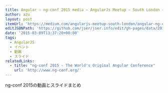 ```yaml
---
title: Angular — ng-conf 2015 media — AngularJs Meetup — South London — Medium
author: azu
layout: post
itemUrl: 'https://medium.com/angularjs-meetup-south-london/angular-ng-conf-2015-media-25dbe6250154'
editJSONPath: 'https://github.com/jser/jser.info/edit/gh-pages/data/2015/03/index.json'
date: '2015-03-09T13:37:20+00:00'
tags:
  - AngularJS
  - イベント
  - 動画
  - スライド
relatedLinks:
  - title: "ng-conf 2015 - The World's Original Angular Conference"
    url: 'http://www.ng-conf.org/'
---
```

ng-conf 2015の動画とスライドまとめ
